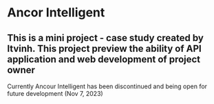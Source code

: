# Ancor Intelligent

This is a mini project - case study created by ltvinh. This project preview the ability of API application and web development of project owner
---
Currently Ancour Intelligent has been discontinued and being open for future development (Nov 7, 2023)
